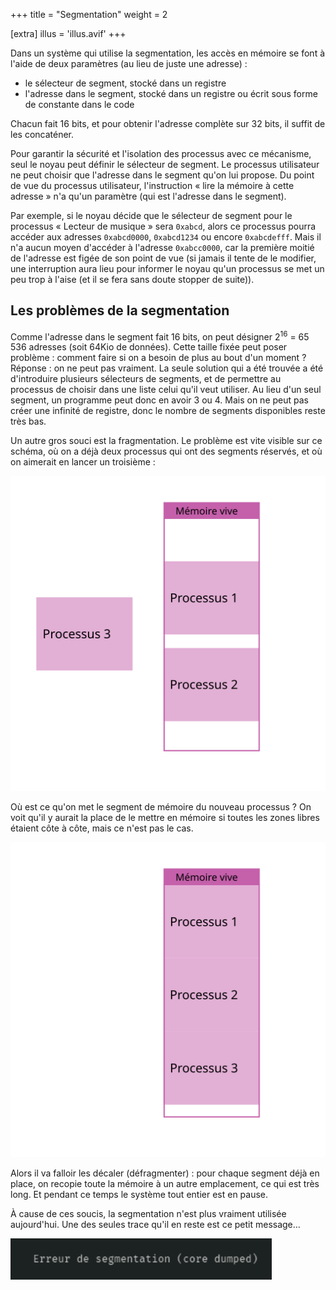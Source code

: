 +++
title = "Segmentation"
weight = 2

[extra]
illus = 'illus.avif'
+++

Dans un système qui utilise la segmentation, les accès en mémoire se font à l'aide de
deux paramètres (au lieu de juste une adresse) :

- le sélecteur de segment, stocké dans un registre
- l'adresse dans le segment, stocké dans un registre ou écrit sous forme de constante dans le code

Chacun fait 16 bits, et pour obtenir l'adresse complète sur 32 bits, il suffit
de les concaténer.

Pour garantir la sécurité et l'isolation des processus avec ce mécanisme, seul le
noyau peut définir le sélecteur de segment. Le processus utilisateur ne peut choisir
que l'adresse dans le segment qu'on lui propose. Du point de vue du processus utilisateur,
l'instruction « lire la mémoire à cette adresse » n'a qu'un paramètre (qui est l'adresse dans le segment).

Par exemple, si le noyau décide que le sélecteur de segment pour le processus « Lecteur de musique »
sera `0xabcd`, alors ce processus pourra accéder aux adresses `0xabcd0000`, `0xabcd1234` ou encore
`0xabcdefff`. Mais il n'a aucun moyen d'accéder à l'adresse `0xabcc0000`, car la première moitié de
l'adresse est figée de son point de vue (si jamais il tente de le modifier, une interruption aura lieu pour informer
le noyau qu'un processus se met un peu trop à l'aise (et il se fera sans doute stopper de suite)).

## Les problèmes de la segmentation

Comme l'adresse dans le segment fait 16 bits, on peut désigner 2<sup>16</sup> = 65 536 adresses (soit 64Kio de données).
Cette taille fixée peut poser problème : comment faire si on a besoin de plus au bout d'un moment ?
Réponse : on ne peut pas vraiment. La seule solution qui a été trouvée a été d'introduire plusieurs sélecteurs
de segments, et de permettre au processus de choisir dans une liste celui qu'il veut utiliser. Au lieu d'un
seul segment, un programme peut donc en avoir 3 ou 4. Mais on ne peut pas créer une infinité de registre,
donc le nombre de segments disponibles reste très bas.

Un autre gros souci est la fragmentation. Le problème est vite visible sur ce schéma, où on a déjà
deux processus qui ont des segments réservés, et où on aimerait en lancer un troisième :

![](frag.svg)

Où est ce qu'on met le segment de mémoire du nouveau processus ? On voit qu'il y aurait la place
de le mettre en mémoire si toutes les zones libres étaient côte à côte, mais ce n'est pas le cas.

![](defrag.svg)

Alors il va falloir les décaler (défragmenter) : pour chaque segment déjà en place, on recopie toute la mémoire à un
autre emplacement, ce qui est très long. Et pendant ce temps le système tout entier est en pause.

À cause de ces soucis, la segmentation n'est plus vraiment utilisée aujourd'hui. Une des seules trace qu'il en reste
est ce petit message…

![Segmentation fault (core dumped)](segfault.png)